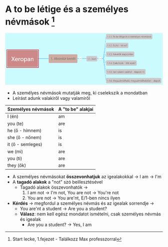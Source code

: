 # A to be létige és a személyes névmások [^1]

![1.1](images/1.1.png)

* A személyes névmások mutatják meg, ki cselekszik a mondatban
* Leírást adunk valakiről vagy valamiről

| Személyes névmások | A "to be" alakjai |
| --------------------- | ----------------- |
| I (én)               | am                |
| you (te)              | are               |
| he (ő - hímnem)     | is                |
| she (ő - nőnem)     | is                |
| it (ő - semleges)    | is                |
| we (mi)               | are               |
| you (ti)              | are               |
| they (ők)            | are               |

* A személyes névmásokat **összevonhatjuk** az igealakokkal -> I am -> I'm
* A **tagadó alakok** a "not" szó beillesztésével
  * Tagadó alakok összevonhatók ->
    1. I am not -> I'm not, You are not -> You're not
    2. You are not -> You are'nt, E/1-ben nincs ilyen
* **Kérdés** -> megfordul a személyes névmás és az igealak sorrendje ->
  * You are'nt a student -> Are you a student?
  * **Válasz**: nem kell egész mondatot ismételni, csak személyes névmás és igealak
    * Are you a student? -> Yes, I am


[^1]: Start lecke, 1.fejezet - Találkozz Max professzorral

